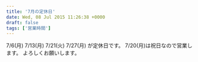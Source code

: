 ```yaml
---
title: '7月の定休日'
date: Wed, 08 Jul 2015 11:26:38 +0000
draft: false
tags: ['営業時間']
---
```


7/6(月) 7/13(月) 7/21(火) 7/27(月) が定休日です。 7/20(月)は祝日なので営業します。 よろしくお願いします。
